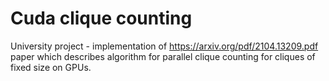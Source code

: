 # Cuda clique counting

University project - implementation of https://arxiv.org/pdf/2104.13209.pdf paper which describes algorithm for parallel clique counting for cliques of fixed size on GPUs.
